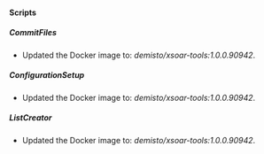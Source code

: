 
#### Scripts

##### CommitFiles

- Updated the Docker image to: *demisto/xsoar-tools:1.0.0.90942*.
##### ConfigurationSetup

- Updated the Docker image to: *demisto/xsoar-tools:1.0.0.90942*.
##### ListCreator

- Updated the Docker image to: *demisto/xsoar-tools:1.0.0.90942*.
